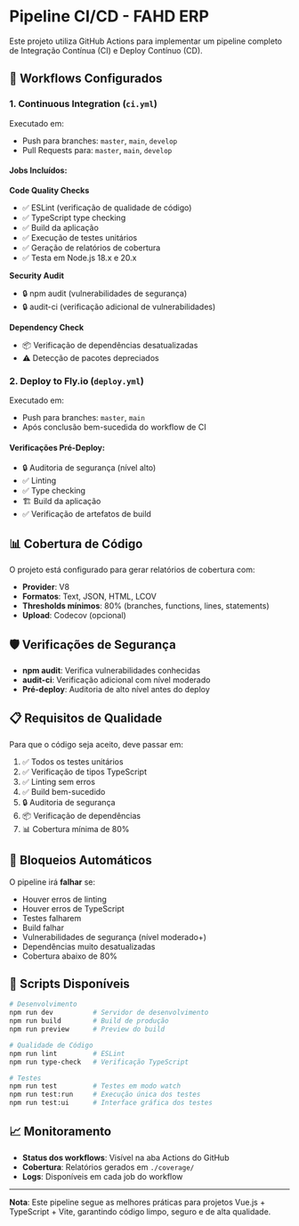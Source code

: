 # Pipeline CI/CD - FAHD ERP

Este projeto utiliza GitHub Actions para implementar um pipeline completo de Integração Contínua (CI) e Deploy Contínuo (CD).

## 🚀 Workflows Configurados

### 1. Continuous Integration (`ci.yml`)
Executado em:
- Push para branches: `master`, `main`, `develop`
- Pull Requests para: `master`, `main`, `develop`

#### Jobs Incluídos:

**Code Quality Checks**
- ✅ ESLint (verificação de qualidade de código)
- ✅ TypeScript type checking
- ✅ Build da aplicação
- ✅ Execução de testes unitários
- ✅ Geração de relatórios de cobertura
- ✅ Testa em Node.js 18.x e 20.x

**Security Audit**
- 🔒 npm audit (vulnerabilidades de segurança)
- 🔒 audit-ci (verificação adicional de vulnerabilidades)

**Dependency Check**
- 📦 Verificação de dependências desatualizadas
- ⚠️ Detecção de pacotes depreciados

### 2. Deploy to Fly.io (`deploy.yml`)

Executado em:
- Push para branches: `master`, `main`
- Após conclusão bem-sucedida do workflow de CI

#### Verificações Pré-Deploy:
- 🔒 Auditoria de segurança (nível alto)
- ✅ Linting
- ✅ Type checking
- 🏗️ Build da aplicação
- ✅ Verificação de artefatos de build

## 📊 Cobertura de Código

O projeto está configurado para gerar relatórios de cobertura com:
- **Provider**: V8
- **Formatos**: Text, JSON, HTML, LCOV
- **Thresholds mínimos**: 80% (branches, functions, lines, statements)
- **Upload**: Codecov (opcional)

## 🛡️ Verificações de Segurança

- **npm audit**: Verifica vulnerabilidades conhecidas
- **audit-ci**: Verificação adicional com nível moderado
- **Pré-deploy**: Auditoria de alto nível antes do deploy

## 📋 Requisitos de Qualidade

Para que o código seja aceito, deve passar em:
1. ✅ Todos os testes unitários
2. ✅ Verificação de tipos TypeScript
3. ✅ Linting sem erros
4. ✅ Build bem-sucedido
5. 🔒 Auditoria de segurança
6. 📦 Verificação de dependências
7. 📊 Cobertura mínima de 80%

## 🚫 Bloqueios Automáticos

O pipeline irá **falhar** se:
- Houver erros de linting
- Houver erros de TypeScript
- Testes falharem
- Build falhar
- Vulnerabilidades de segurança (nível moderado+)
- Dependências muito desatualizadas
- Cobertura abaixo de 80%

## 🔧 Scripts Disponíveis

```bash
# Desenvolvimento
npm run dev          # Servidor de desenvolvimento
npm run build        # Build de produção
npm run preview      # Preview do build

# Qualidade de Código
npm run lint         # ESLint
npm run type-check   # Verificação TypeScript

# Testes
npm run test         # Testes em modo watch
npm run test:run     # Execução única dos testes
npm run test:ui      # Interface gráfica dos testes
```

## 📈 Monitoramento

- **Status dos workflows**: Visível na aba Actions do GitHub
- **Cobertura**: Relatórios gerados em `./coverage/`
- **Logs**: Disponíveis em cada job do workflow

---

**Nota**: Este pipeline segue as melhores práticas para projetos Vue.js + TypeScript + Vite, garantindo código limpo, seguro e de alta qualidade.